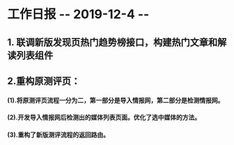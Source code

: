 # 工作日报       -- 2019-12-4 -- 

## 1. 联调新版发现页热门趋势榜接口，构建热门文章和解读列表组件

## 2.重构原测评页：

#### (1).将原测评页流程一分为二，第一部分是导入情报网，第二部分是检测情报网。

#### (2).开发导入情报网后检测出的媒体列表页面。优化了选中媒体的方法。

#### (3).重构了新版测评流程的返回路由。